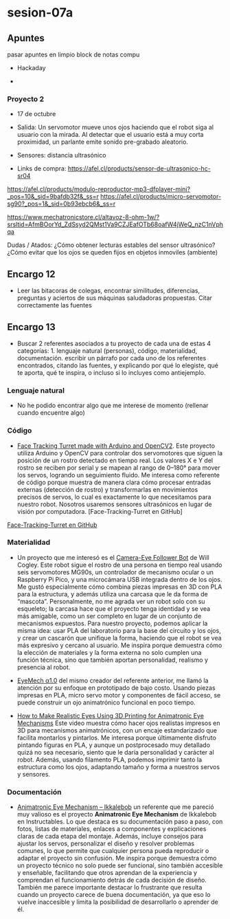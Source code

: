 # sesion-07a

## Apuntes
pasar apuntes en limpio block de notas compu
- Hackaday

- 
### Proyecto 2

- 17 de octubre 

- Salida: Un servomotor mueve unos ojos haciendo que el robot siga al usuario con la mirada. Al detectar que el usuario está a muy corta proximidad, un parlante emite sonido pre-grabado aleatorio.

- Sensores:
distancia ultrasónico

- Links de compra:
https://afel.cl/products/sensor-de-ultrasonico-hc-sr04

https://afel.cl/products/modulo-reproductor-mp3-dfplayer-mini?_pos=10&_sid=9bafdb32f&_ss=r
https://afel.cl/products/micro-servomotor-sg90?_pos=1&_sid=0b93ebcb6&_ss=r

https://www.mechatronicstore.cl/altavoz-8-ohm-1w/?srsltid=AfmBOorYd_ZdSsyd2QMst1Va9CZJEafOTb68oafW4jWeQ_nzC1nVphqa

Dudas / Atados:
¿Cómo obtener lecturas estables del sensor ultrasónico?
¿Cómo evitar que los ojos se queden fijos en objetos inmoviles (ambiente)

## Encargo 12
           
- Leer las bitacoras de colegas, encontrar similitudes, diferencias, preguntas y aciertos de sus máquinas saludadoras propuestas. Citar correctamente las fuentes

## Encargo 13
- Buscar 2 referentes asociados a tu proyecto de cada una de estas 4 categorías: 1. lenguaje natural (personas), código, materialidad, documentación. escribir un párrafo por cada uno de los referentes encontrados, citando las fuentes, y explicando por qué lo elegiste, qué te aporta, qué te inspira, o incluso si lo incluyes como antiejemplo.

### Lenguaje natural 
- No he podido encontrar algo que me interese de momento (rellenar cuando encuentre algo)

### Código

- [Face Tracking Turret made with Arduino and OpenCV2](https://www.youtube.com/watch?v=a_UiYOO-Sdw). Este proyecto utiliza Arduino y OpenCV para controlar dos servomotores que siguen la posición de un rostro detectado en tiempo real. Los valores X e Y del rostro se reciben por serial y se mapean al rango de 0–180° para mover los servos, logrando un seguimiento fluido. Me interesa como referente de código porque muestra de manera clara cómo procesar entradas externas (detección de rostro) y transformarlas en movimientos precisos de servos, lo cual es exactamente lo que necesitamos para nuestro robot. Nosotros usaremos sensores ultrasónicos en lugar de visión por computadora. 
[Face-Tracking-Turret en GitHub]

[Face-Tracking-Turret en GitHub](https://github.com/OwenTheGreenBean/Face-Tracking-Turret)

### Materialidad

- Un proyecto que me interesó es el [Camera-Eye Follower Bot](https://www.notion.so/nilheim-mechatronics/Camera-Eye-Follower-Bot-25524779b64d80969680f8a0c32fa703) de Will Cogley. Este robot sigue el rostro de una persona en tiempo real usando seis servomotores MG90s, un controlador de mecanismo ocular o un Raspberry Pi Pico, y una microcámara USB integrada dentro de los ojos. Me gustó especialmente cómo combina piezas impresas en 3D con PLA para la estructura, y además utiliza una carcasa que le da forma de “mascota”. Personalmente, no me agrada ver un robot solo con su esqueleto; la carcasa hace que el proyecto tenga identidad y se vea más amigable, como un ser completo en lugar de un conjunto de mecanismos expuestos. Para nuestro proyecto, podemos aplicar la misma idea: usar PLA del laboratorio para la base del circuito y los ojos, y crear un cascarón que unifique la forma, haciendo que el robot se vea más expresivo y cercano al usuario. Me inspira porque demuestra cómo la elección de materiales y la forma externa no solo cumplen una función técnica, sino que también aportan personalidad, realismo y presencia al robot.

- [EyeMech α1.0](https://willcogley.notion.site/Will-Cogley-Project-Archive-75a4864d73ab4361ab26cabaadaec33a) del mismo creador del referente anterior, me llamó la atención por su enfoque en prototipado de bajo costo. Usando piezas impresas en PLA, micro servo motor y componentes de fácil acceso, se puede construir un ojo animatrónico funcional en poco tiempo.

- [How to Make Realistic Eyes Using 3D Printing for Animatronic Eye Mechanisms](https://www.instructables.com/How-to-Make-Realistic-Eyes-Using-3D-Printing-for-Anim/) Este video muestra cómo hacer ojos realistas impresos en 3D para mecanismos animatrónicos, con un encaje estandarizado que facilita montarlos y pintarlos. Me interesa porque últimamente disfruto pintando figuras en PLA, y aunque un postprocesado muy detallado quizá no sea necesario, siento que le daría personalidad y carácter al robot. Además, usando filamento PLA, podemos imprimir tanto la estructura como los ojos, adaptando tamaño y forma a nuestros servos y sensores.

### Documentación
- [Animatronic Eye Mechanism – Ikkalebob](https://www.instructables.com/Animatronic-Eye-Mechanism/) un referente que me pareció muy valioso es el proyecto **Animatronic Eye Mechanism** de Ikkalebob en Instructables. Lo que destaca es su documentación paso a paso, con fotos, listas de materiales, enlaces a componentes y explicaciones claras de cada etapa del montaje. Además, incluye consejos para ajustar los servos, personalizar el diseño y resolver problemas comunes, lo que permite que cualquier persona pueda reproducir o adaptar el proyecto sin confusión. Me inspira porque demuestra cómo un proyecto técnico no solo puede ser funcional, sino también accesible y enseñable, facilitando que otros aprendan de la experiencia y comprendan el funcionamiento detrás de cada decisión de diseño. También me parece importante destacar lo frustrante que resulta cuando un proyecto carece de buena documentación, ya que eso lo vuelve inaccesible y limita la posibilidad de desarrollarlo o aprender de él.



